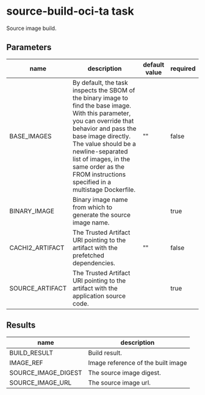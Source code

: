 # source-build-oci-ta task

Source image build.

## Parameters
|name|description|default value|required|
|---|---|---|---|
|BASE_IMAGES|By default, the task inspects the SBOM of the binary image to find the base image. With this parameter, you can override that behavior and pass the base image directly. The value should be a newline-separated list of images, in the same order as the FROM instructions specified in a multistage Dockerfile.|""|false|
|BINARY_IMAGE|Binary image name from which to generate the source image name.||true|
|CACHI2_ARTIFACT|The Trusted Artifact URI pointing to the artifact with the prefetched dependencies.|""|false|
|SOURCE_ARTIFACT|The Trusted Artifact URI pointing to the artifact with the application source code.||true|

## Results
|name|description|
|---|---|
|BUILD_RESULT|Build result.|
|IMAGE_REF|Image reference of the built image|
|SOURCE_IMAGE_DIGEST|The source image digest.|
|SOURCE_IMAGE_URL|The source image url.|

